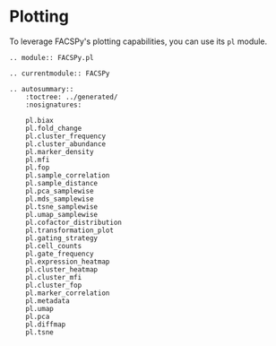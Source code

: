 # Plotting

To leverage FACSPy's plotting capabilities, you can use its `pl` module.

```{eval-rst}
.. module:: FACSPy.pl
```

```{eval-rst}
.. currentmodule:: FACSPy
```

```{eval-rst}
.. autosummary::
    :toctree: ../generated/
    :nosignatures:

    pl.biax
    pl.fold_change
    pl.cluster_frequency
    pl.cluster_abundance
    pl.marker_density
    pl.mfi
    pl.fop
    pl.sample_correlation
    pl.sample_distance
    pl.pca_samplewise
    pl.mds_samplewise
    pl.tsne_samplewise
    pl.umap_samplewise
    pl.cofactor_distribution
    pl.transformation_plot
    pl.gating_strategy
    pl.cell_counts
    pl.gate_frequency
    pl.expression_heatmap
    pl.cluster_heatmap
    pl.cluster_mfi
    pl.cluster_fop
    pl.marker_correlation
    pl.metadata
    pl.umap
    pl.pca
    pl.diffmap
    pl.tsne
```